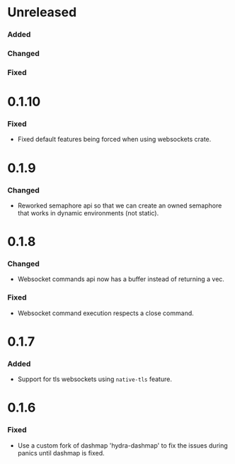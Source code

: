 # Unreleased

### Added

### Changed

### Fixed

# 0.1.10

### Fixed
- Fixed default features being forced when using websockets crate.

# 0.1.9

### Changed
- Reworked semaphore api so that we can create an owned semaphore that works in dynamic environments (not static).

# 0.1.8

### Changed
- Websocket commands api now has a buffer instead of returning a vec.

### Fixed
- Websocket command execution respects a close command.

# 0.1.7

### Added
- Support for tls websockets using `native-tls` feature.

# 0.1.6

### Fixed
- Use a custom fork of dashmap 'hydra-dashmap' to fix the issues during panics until dashmap is fixed.